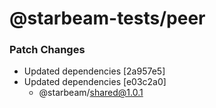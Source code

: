 # @starbeam-tests/peer

### Patch Changes

- Updated dependencies [2a957e5]
- Updated dependencies [e03c2a0]
  - @starbeam/shared@1.0.1

